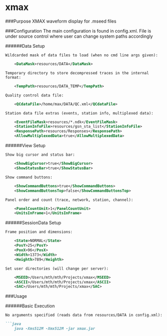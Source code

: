 xmax
====

###Purpose
    XMAX waveform display for .mseed files

###Configuration
    The main configuration is found in config.xml. File is under
    source control where user can change system paths accordingly

######Data Setup

    Wildcarded mask of data files to load (when no cmd line args given):
```xml
    <DataMask>resources/DATA</DataMask>
```

    Temporary directory to store decompressed traces in the internal format:
```xml
    <TempPath>resources/DATA_TEMP</TempPath>
```

    Quality control data file:
```xml
    <QCdataFile>/home/max/DATA/QC.xml</QCdataFile>
```

    Station data file extras (events, station info, multiplexed data):
```xml
    <EventFileMask>resources/*.ndk</EventFileMask>
    <StationInfoFile>resources/gsn_sta_list</StationInfoFile>
    <ResponsePath>resources/Responses</ResponsePath>
    <AllowMultiplexedData>true</AllowMultiplexedData>
```

######View Setup

    Show big cursor and status bar:
```xml
    <ShowBigCursor>true</ShowBigCursor>
    <ShowStatusBar>true</ShowStatusBar>
```

    Show command buttons:
```xml
    <ShowCommandButtons>true</ShowCommandButtons>
    <ShowCommandButtonsTop>false</ShowCommandButtonsTop>
```

    Panel order and count (trace, network, station, channel):
```xml
    <PanelCountUnit>1</PanelCountUnit>
    <UnitsInFrame>1</UnitsInFrame>
```

######SessionData Setup
    
    Frame position and dimensions:
```xml
    <State>NORMAL</State>
    <PosY>25</PosY>
    <PoxX>96</PosX>
    <Width>1373</Width>
    <Heighth>789</Heighth>
```

    Set user directories (will change per server):
```xml
    <MSEED>/Users/mth/mth/Projects/xmax</MSEED>
    <ASCII>/Users/mth/mth/Projects/xmax</ASCII>
    <SAC>/Users/mth/mth/Projects/xmax</SAC> 
```

###Usage

######Basic Execution

    No arguments specified (reads data from resources/DATA in config.xml):
```ruby
```java
    java -Xms512M -Xmx512M -jar xmax.jar
```
```
